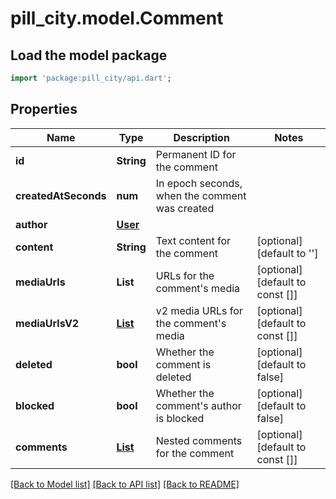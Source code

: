 # pill_city.model.Comment

## Load the model package
```dart
import 'package:pill_city/api.dart';
```

## Properties
Name | Type | Description | Notes
------------ | ------------- | ------------- | -------------
**id** | **String** | Permanent ID for the comment | 
**createdAtSeconds** | **num** | In epoch seconds, when the comment was created | 
**author** | [**User**](User.md) |  | 
**content** | **String** | Text content for the comment | [optional] [default to '']
**mediaUrls** | **List<String>** | URLs for the comment's media | [optional] [default to const []]
**mediaUrlsV2** | [**List<MediaUrlV2>**](MediaUrlV2.md) | v2 media URLs for the comment's media | [optional] [default to const []]
**deleted** | **bool** | Whether the comment is deleted | [optional] [default to false]
**blocked** | **bool** | Whether the comment's author is blocked | [optional] [default to false]
**comments** | [**List<NestedComment>**](NestedComment.md) | Nested comments for the comment | [optional] [default to const []]

[[Back to Model list]](../README.md#documentation-for-models) [[Back to API list]](../README.md#documentation-for-api-endpoints) [[Back to README]](../README.md)


